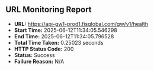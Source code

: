 ## URL Monitoring Report

- **URL:** https://api-gw1-prod1.fisglobal.com/gw/v1/health
- **Start Time:** 2025-06-12T11:34:05.546298
- **End Time:** 2025-06-12T11:34:05.796528
- **Total Time Taken:** 0.25023 seconds
- **HTTP Status Code:** 200
- **Status:** Success
- **Failure Reason:** N/A

